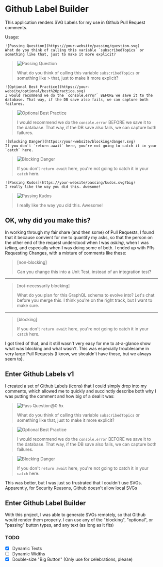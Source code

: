 # Github Label Builder

This application renders SVG Labels for my use in Github Pull Request comments.

Usage:
```
![Passing Question](https://your-website/passing/question.svg)
What do you think of calling this variable `subscribedTopics` or something like that, just to make it more explicit?
```
> ![Passing Question](https://gh-labels.dancrews.com/passing/question….svg)
>
> What do you think of calling this variable `subscribedTopics` or something like > that, just to make it more explicit?


```
![Optional Best Practice](https://your-website/optional/best%20practice.svg)
I would recommend we do the `console.error` BEFORE we save it to the database. That way, if the DB save also fails, we can capture both failures.
```
> ![Optional Best Practice](https://gh-labels.dancrews.com/optional/best%20practices.svg)
>
> I would recommend we do the `console.error` BEFORE we save it to the database. That way, if the DB save also fails, we can capture both failures.

```
![Blocking Danger](https://your-website/blocking/danger.svg)
If you don't `return await` here, you're not going to catch it in your `catch` here.
```
> ![Blocking Danger](https://gh-labels.dancrews.com/blocking/dangerous.svg)
>
> If you don't `return await` here, you're not going to catch it in your `catch` here.

```
![Passing Kudos](https://your-website/passing/kudos.svg?big)
I really like the way you did this. Awesome!
```
> ![Passing Kudos](https://gh-labels.dancrews.com/passing/huzzah.svg?big)
>
> I really like the way you did this. Awesome!


## OK, why did you make this?

In working through my fair share (and then some) of Pull Requests, I found that it because convient for me to quantify my asks, so that the person on the other end of the request understood when I was _asking_, when I was _telling_, and especially when I was doing some of both. I ended up with PRs Requesting Changes, with a mixture of comments like these:


> [non-blocking]
>
> Can you change this into a Unit Test, instead of an integration test?
------
> [not-necessarily blocking]
>
> What do you plan for this GraphQL schema to evolve into? Let's chat before you merge this. I think you're on the right track, but I want to make sure.
------
> [blocking]
>
> If you don't `return await` here, you're not going to catch it in your `catch` here.

I got tired of that, and it still wasn't very easy for me to at-a-glance show what was blocking and what wasn't. This was especially troublesome in very large Pull Requests (I know, we shouldn't have those, but we always seem to).

## Enter Github Labels v1
I created a set of Github Labels (icons) that I could simply drop into my comments, which allowed me to quickly and succinctly describe both why I was putting the comment and how big of a deal it was:

> ![Pass Question@0 5x](https://user-images.githubusercontent.com/353090/89137054-6f6c6800-d4eb-11ea-8934-a3e9d988db09.png)
>
> What do you think of calling this variable `subscribedTopics` or something like that, just to make it more explicit?

> ![Optional Best Practice](https://user-images.githubusercontent.com/353090/90290251-5db38a80-de32-11ea-8969-ef32975d792a.png)
>
> I would recommend we do the `console.error` BEFORE we save it to the database. That way, if the DB save also fails, we can capture both failures.

> ![Blocking Danger](https://user-images.githubusercontent.com/353090/90289052-e8df5100-de2f-11ea-8939-b4d8965cced5.png)
>
> If you don't `return await` here, you're not going to catch it in your `catch` here.

This was better, but I was just so frustrated that I couldn't use SVGs. Apparently, for Security Reasons, Github doesn't allow local SVGs

## Enter Github Label Builder

With this project, I was able to generate SVGs remotely, so that Github would render them properly. I can use any of the "blocking", "optional", or "passing" button types, and any text (as long as it fits)

### TODO
- [x] Dynamic Texts
- [ ] Dynamic Widths
- [x] Double-size "Big Button" (Only use for celebrations, please)
